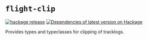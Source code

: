 # `flight-clip`

[![hackage release](https://img.shields.io/hackage/v/flight-clip.svg?label=hackage)](http://hackage.haskell.org/package/flight-clip)
[![Dependencies of latest version on Hackage](https://img.shields.io/hackage-deps/v/flight-clip.svg)](https://hackage.haskell.org/package/flight-clip)

Provides types and typeclasses for clipping of tracklogs.